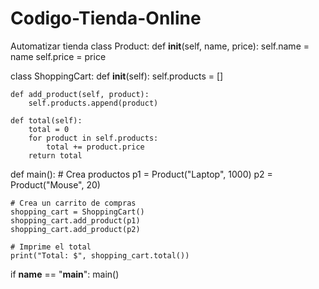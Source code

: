 # Codigo-Tienda-Online
Automatizar tienda
class Product:
    def __init__(self, name, price):
        self.name = name
        self.price = price

class ShoppingCart:
    def __init__(self):
        self.products = []

    def add_product(self, product):
        self.products.append(product)

    def total(self):
        total = 0
        for product in self.products:
            total += product.price
        return total

def main():
    # Crea productos
    p1 = Product("Laptop", 1000)
    p2 = Product("Mouse", 20)

    # Crea un carrito de compras
    shopping_cart = ShoppingCart()
    shopping_cart.add_product(p1)
    shopping_cart.add_product(p2)

    # Imprime el total
    print("Total: $", shopping_cart.total())

if __name__ == "__main__":
    main()

